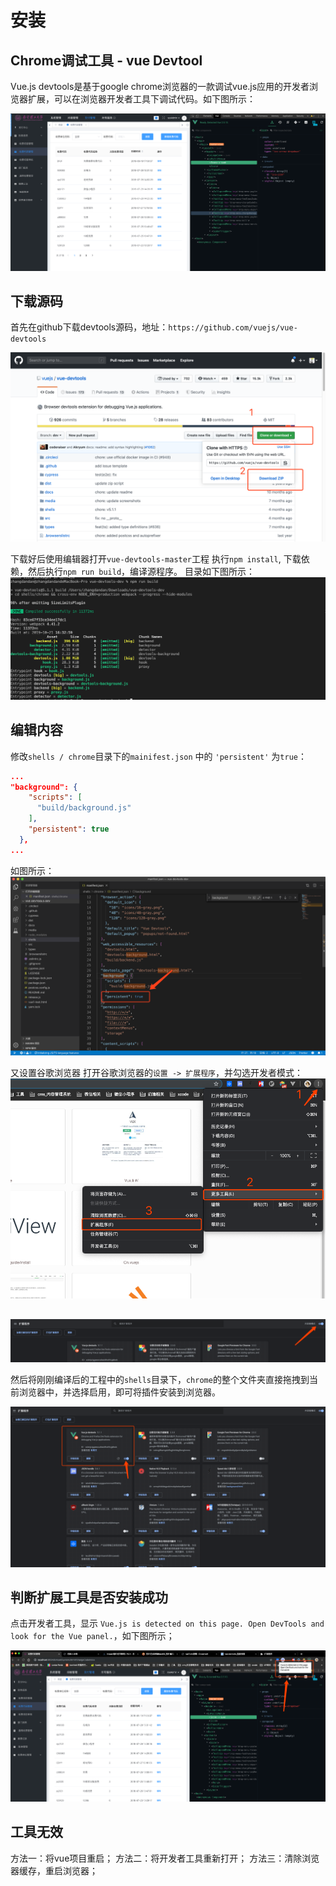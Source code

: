 # 安装

## Chrome调试工具 - vue Devtool

Vue.js devtools是基于google chrome浏览器的一款调试vue.js应用的开发者浏览器扩展，可以在浏览器开发者工具下调试代码。如下图所示：

![avatar](../image/vueTools/1.png)

## 下载源码
首先在github下载devtools源码，地址：`https://github.com/vuejs/vue-devtools`

![avatar](../image/vueTools/2.png)

下载好后使用编辑器打开`vue-devtools-master`工程 执行`npm install`, 下载依赖，然后执行`npm run build`，编译源程序。 目录如下图所示：
![avatar](../image/vueTools/3.png)

## 编辑内容
修改`shells / chrome`目录下的`mainifest.json` 中的 `'persistent'` 为`true`：

```json
...
"background": {
    "scripts": [
      "build/background.js"
    ],
    "persistent": true
  },
...
```

如图所示：
![avatar](../image/vueTools/4.png)

又设置谷歌浏览器
打开谷歌浏览器的`设置 -> 扩展程序`，并勾选开发者模式：
![avatar](../image/vueTools/5.png)

##  

![avatar](../image/vueTools/6.png)


然后将刚刚编译后的工程中的`shells`目录下，`chrome`的整个文件夹直接拖拽到当前浏览器中，并选择启用，即可将插件安装到浏览器。

![avatar](../image/vueTools/7.png)

## 判断扩展工具是否安装成功

点击开发者工具，显示 `Vue.js is detected on this page. Open DevTools and look for the Vue panel.`，如下图所示；

![avatar](../image/vueTools/8.png)


## 工具无效

方法一：将vue项目重启；
方法二：将开发者工具重新打开；
方法三：清除浏览器缓存，重启浏览器；







